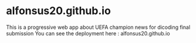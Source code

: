 # alfonsus20.github.io
This is a progressive web app about UEFA champion news for dicoding final submission
You can see the deployment here : alfonsus20.github.io
